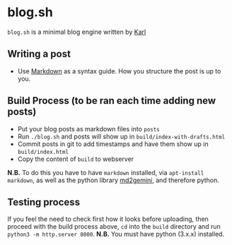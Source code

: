 # blog.sh

`blog.sh` is a minimal blog engine written by [Karl](http://www.karl.berlin/blog.html )

## Writing a post 

* Use [Markdown](https://www.markdownguide.org/basic-syntax/) as a syntax guide. How you structure the post is up to you. 

## Build Process (to be ran each time adding new posts)

* Put your blog posts as markdown files into `posts`
* Run `./blog.sh` and posts will show up in `build/index-with-drafts.html`
* Commit posts in git to add timestamps and have them show up in `build/index.html`
* Copy the content of `build` to webserver

**N.B.** To do this you have to have `markdown` installed, via `apt-install markdown`, as well as the python library [md2gemini](https://pypi.org/project/md2gemini/), and therefore python. 


## Testing process 

If you feel the need to check first how it looks before uploading, then proceed with the build process above,  `cd` into the `build` directory and run `python3 -m http.server 8000`. **N.B.** You must have python (3.x.x) installed. 

